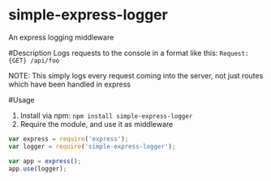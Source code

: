 # simple-express-logger
An express logging middleware

#Description
Logs requests to the console in a format like this: `Request: {GET} /api/foo`

NOTE: This simply logs every request coming into the server, not just routes which have been handled in express

#Usage
1. Install via npm: ```npm install simple-express-logger```
2. Require the module, and use it as middleware
```javascript
var express = require('express');
var logger = require('simple-express-logger');

var app = express();
app.use(logger);
```


